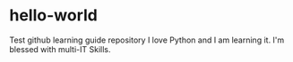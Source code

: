 # hello-world
Test github learning guide repository
I love Python and I am learning it. I'm blessed with multi-IT Skills.
